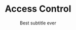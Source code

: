 ---
layout: corporate-template/service
title: Access Control
page-image: service8-1.png # for social media links
subtitle: Best subtitle ever
category: Security
button: Learn more &rarr;
img: service8-1.png
img-type: 'image' #or svg
by: By Stephanie Cruise
href: https://www.instagram.com/
quote: It is a long established fact that a reader will be distracted by the readable content of a page when looking at its layout. 
share:
    title: Share
    icons:
        - name: icon-twitter
          href: https://www.twitter.com/
        - name: icon-facebook
          href: https://www.facebook.com/
        - name: icon-instagram
          href: https://www.instagram.com/
description:
    - paragraph: Lorem ipsum dolor sit amet, consectetur adipisicing elit, sed do eiusmod tempor incididunt ut labore et dolore magna liqua. Ut enim ad minim veniam quis nostrud exercitation ullamco laboris nisi ut aliquip ex ea commodo consequat. Duis aute irure dolor in reprehenderit in voluptate velit esse cillum dolore eu fugiat nulla pariatur. Excepteur sint occaecat cupidatat non proident, sunt in culpa qui officia deserunt mollit anim id est laborum. Sed ut perspiciatis unde omnis iste natus error sit voluptatem accusantium doloremque laudantiu totam rem aperiam, eaque ipsa quae ab illo inventore veritatis et quasi dolor in reprehenderit in voluptate velit esse cillum dolore eu fugiat nulla pariatur. Excepteur sint occaecat cupidatat none.
    - paragraph: Contrary to popular belief, Lorem Ipsum is not simply random text. It has roots in a piece of classical Latin literature from 45 BC, making it over 2000 years old. Richard McClintock, a Latin professor at Hampden-Sydney College in Virginia, looked up one of the more obscure Latin words, consectetur, from a Lorem Ipsum passage, and going through the cites of the word in classical literature, discovered the undoubtable source. Lorem Ipsum comes from sections 1.10.32 and 1.10.33 of "de Finibus Bonorum et Malorum" (The Extremes of Good and Evil) by Cicero, written in 45 BC. This book is a treatise on the theory of ethics, very popular during the Renaissance. The first line of Lorem Ipsum, "Lorem ipsum dolor sit amet..", comes from a line in section 1.10.32. 
side:
    tags: 
        title: Tags
        items: 
           - title: '#Companies'
           - title: '#SynplusTraining'
           - title: '#LoremIpsum'
           - title: '#FridayTraining'
    categories: 
        title: Categories
        tags:
          - title: Creative
            percentage: '60%'
          - title: Design 
            percentage: '70%'
          - title: Technology
            percentage: '100%'
    participants: 
        title: Top Participants
        list:
         - img: member5-face.jpg
           name: Nole Djövel
           text: 9 years with us
         - img: member2-face.jpg
           name: Katy Hernandez
           text: 5 years with us

other-services:
  title: See all services

frequent-questions:
  title: Frecuent questions
  collection:
    - question: Lorem ipsum sit amen ?
      answer: Lorem ipsum dolor sit, amet consectetur adipisicing elit. Iusto pariatur blanditiis hic voluptate. Voluptas aliquid mollitia quasi quidem omnis amet, corporis fugiat alias sint consequatur odio incidunt fuga nemo excepturi.
    - question: Lorem Ipsum is simply dummy text of the printing and typesetting      industry.
      answer: Lorem Ipsum has been the industry's standard dummy text ever since the 1500s, when an unknown printer took a galley of type and scrambled it to make a type specimen book. It has survived not only five centuries, but also the leap into electronic typesetting, remaining essentially unchanged.
    - question: Where can I get some?
      answer: There are many variations of passages of Lorem Ipsum available, but the majority have suffered alteration in some form, by injected humour, or randomised words which don't look even slightly believable. If you are going to use a passage of Lorem Ipsum, you need to be sure there isn't anything embarrassing hidden in the middle of text.

---